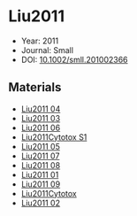 <a name="article" />

# Liu2011

* Year: 2011
* Journal: Small
* DOI: <a href="https://doi.org/10.1002/smll.201002366">10.1002/smll.201002366</a>

## Materials
* [Liu2011 04](nanowiki85.md)
* [Liu2011 03](nanowiki84.md)
* [Liu2011 06](nanowiki87.md)
* [Liu2011Cytotox S1](nanowiki9.md)
* [Liu2011 05](nanowiki86.md)
* [Liu2011 07](nanowiki88.md)
* [Liu2011 08](nanowiki89.md)
* [Liu2011 01](nanowiki82.md)
* [Liu2011 09](nanowiki83.md)
* [Liu2011Cytotox](nanowiki3.md)
* [Liu2011 02](nanowiki94.md)
